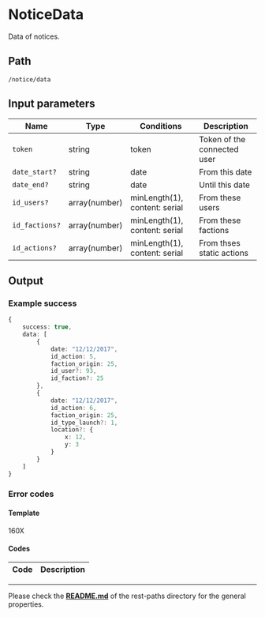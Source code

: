 # NoticeData
Data of notices.

## Path
`/notice/data`

## Input parameters
| Name | Type | Conditions | Description |
| --- | --- | --- | --- |
| `token` | string | token | Token of the connected user |
| `date_start?` | string | date | From this date |
| `date_end?` | string | date | Until this date |
| `id_users?` | array(number) | minLength(1), content: serial | From these users |
| `id_factions?` | array(number) | minLength(1), content: serial | From these factions |
| `id_actions?` | array(number) | minLength(1), content: serial | From thses static actions |

## Output

### Example success
```TypeScript
{
    success: true,
    data: [
        {
            date: "12/12/2017",
            id_action: 5,
            faction_origin: 25,
            id_user?: 93,
            id_faction?: 25
        },
        {
            date: "12/12/2017",
            id_action: 6,
            faction_origin: 25,
            id_type_launch?: 1,
            location?: {
                x: 12,
                y: 3
            }
        }
    ]
}
```

### Error codes
#### Template
160X

#### Codes
| Code | Description |
| ---: | :--- |

---
Please check the **[README.md](../README.md)** of the rest-paths directory for the general properties.